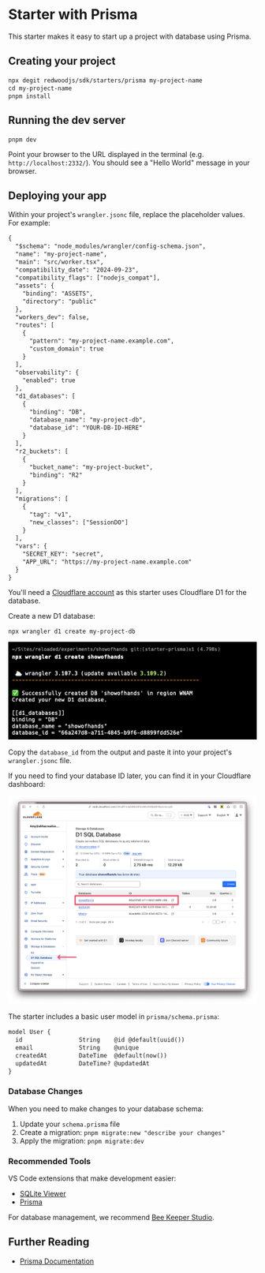 # Starter with Prisma

This starter makes it easy to start up a project with database using Prisma.

## Creating your project

```shell
npx degit redwoodjs/sdk/starters/prisma my-project-name
cd my-project-name
pnpm install
```

## Running the dev server

```shell
pnpm dev
```

Point your browser to the URL displayed in the terminal (e.g. `http://localhost:2332/`). You should see a "Hello World" message in your browser.

## Deploying your app

Within your project's `wrangler.jsonc` file, replace the placeholder values. For example:

```jsonc:wrangler.jsonc
{
  "$schema": "node_modules/wrangler/config-schema.json",
  "name": "my-project-name",
  "main": "src/worker.tsx",
  "compatibility_date": "2024-09-23",
  "compatibility_flags": ["nodejs_compat"],
  "assets": {
    "binding": "ASSETS",
    "directory": "public"
  },
  "workers_dev": false,
  "routes": [
    {
      "pattern": "my-project-name.example.com",
      "custom_domain": true
    }
  ],
  "observability": {
    "enabled": true
  },
  "d1_databases": [
    {
      "binding": "DB",
      "database_name": "my-project-db",
      "database_id": "YOUR-DB-ID-HERE"
    }
  ],
  "r2_buckets": [
    {
      "bucket_name": "my-project-bucket",
      "binding": "R2"
    }
  ],
  "migrations": [
    {
      "tag": "v1",
      "new_classes": ["SessionDO"]
    }
  ],
  "vars": {
    "SECRET_KEY": "secret",
    "APP_URL": "https://my-project-name.example.com"
  }
}
```

You'll need a [Cloudflare account](https://www.cloudflare.com/) as this starter uses Cloudflare D1 for the database.

Create a new D1 database:

```shell
npx wrangler d1 create my-project-db
```

![terminal](./public/images/terminal.png)

Copy the `database_id` from the output and paste it into your project's `wrangler.jsonc` file.

If you need to find your database ID later, you can find it in your Cloudflare dashboard:

![Cloudflare Account](./public/images/cloudflare.png)

The starter includes a basic user model in `prisma/schema.prisma`:

```prisma
model User {
  id                String    @id @default(uuid())
  email             String    @unique
  createdAt         DateTime  @default(now())
  updatedAt         DateTime? @updatedAt
}
```

### Database Changes

When you need to make changes to your database schema:

1. Update your `schema.prisma` file
2. Create a migration: `pnpm migrate:new "describe your changes"`
3. Apply the migration: `pnpm migrate:dev`

### Recommended Tools

VS Code extensions that make development easier:

- [SQLite Viewer](https://marketplace.cursorapi.com/items?itemName=qwtel.sqlite-viewer)
- [Prisma](https://marketplace.visualstudio.com/items?itemName=Prisma.prisma)

For database management, we recommend [Bee Keeper Studio](https://www.beekeeperstudio.io/).

## Further Reading

- [Prisma Documentation](https://www.prisma.io/docs)
